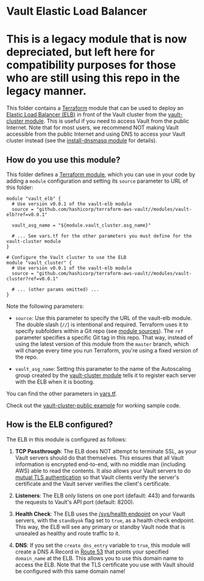 # Vault Elastic Load Balancer
# This is a legacy module that is now depreciated, but left here for compatibility purposes for those who are still using this repo in the legacy manner.

This folder contains a [Terraform](https://www.terraform.io/) module that can be used to deploy an [Elastic Load
Balancer (ELB)](https://aws.amazon.com/elasticloadbalancing/classicloadbalancer/) in front of the Vault cluster
from the [vault-cluster module](https://github.com/hashicorp/terraform-aws-vault/tree/master/modules/vault-cluster). This is useful if you need to access Vault from the public
Internet. Note that for most users, we recommend NOT making Vault accessible from the public Internet and using
DNS to access your Vault cluster instead (see the [install-dnsmasq
module](https://github.com/hashicorp/terraform-aws-consul/tree/master/modules/install-dnsmasq) for details).




## How do you use this module?

This folder defines a [Terraform module](https://www.terraform.io/docs/modules/usage.html), which you can use in your
code by adding a `module` configuration and setting its `source` parameter to URL of this folder:

```hcl
module "vault_elb" {
  # Use version v0.0.1 of the vault-elb module
  source = "github.com/hashicorp/terraform-aws-vault//modules/vault-elb?ref=v0.0.1"

  vault_asg_name = "${module.vault_cluster.asg_name}"

  # ... See vars.tf for the other parameters you must define for the vault-cluster module
}

# Configure the Vault cluster to use the ELB
module "vault_cluster" {
  # Use version v0.0.1 of the vault-elb module
  source = "github.com/hashicorp/terraform-aws-vault//modules/vault-cluster?ref=v0.0.1"

  # ... (other params omitted) ...
}
```

Note the following parameters:

* `source`: Use this parameter to specify the URL of the vault-elb module. The double slash (`//`) is intentional
  and required. Terraform uses it to specify subfolders within a Git repo (see [module
  sources](https://www.terraform.io/docs/modules/sources.html)). The `ref` parameter specifies a specific Git tag in
  this repo. That way, instead of using the latest version of this module from the `master` branch, which
  will change every time you run Terraform, you're using a fixed version of the repo.

* `vault_asg_name`: Setting this parameter to the name of the Autoscaling group created by the
  [vault-cluster module](https://github.com/hashicorp/terraform-aws-vault/tree/master/modules/vault-cluster)
  tells it to register each server with the ELB when it is booting.

You can find the other parameters in [vars.tf](vars.tf).

Check out the [vault-cluster-public example](https://github.com/hashicorp/terraform-aws-vault/tree/master/examples/vault-cluster-public) for working sample code.




## How is the ELB configured?

The ELB in this module is configured as follows:

1. **TCP Passthrough**: The ELB does NOT attempt to terminate SSL, as your Vault servers should do that themselves.
   This ensures that all Vault information is encrypted end-to-end, with no middle man (including AWS) able to read
   the contents. It also allows your Vault servers to do [mutual TLS
   authentication](https://en.wikipedia.org/wiki/Mutual_authentication) so that Vault clients verify the server's
   certificate and the Vault server verifies the client's certificate.

1. **Listeners**: The ELB only listens on one port (default: 443) and forwards the requests to Vault's API port
   (default: 8200).

1. **Health Check**: The ELB uses the [/sys/health endpoint](https://www.vaultproject.io/api/system/health.html) on
   your Vault servers, with the `standbyok` flag set to `true`, as a health check endpoint. This way, the ELB will see
   any primary or standby Vault node that is unsealed as healthy and route traffic to it.

1. **DNS**: If you set the `create_dns_entry` variable to `true`, this module will create a DNS A Record in [Route
   53](https://aws.amazon.com/route53/) that points your specified `domain_name` at the ELB. This allows you to use
   this domain name to access the ELB. Note that the TLS certificate you use with Vault should be configured with this
   same domain name!

